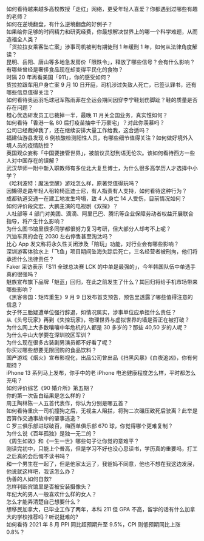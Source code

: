 如何看待越来越多高校教授「走红」网络，更受年轻人喜爱？你都遇到过哪些有趣的老师？  
如何在逆境翻盘，有什么逆境翻盘的好例子？  
如果给你足够的时间精力和研究经费，你最想解决世界上的哪一个科学难题，从而造福全人类？  
「货拉拉女乘客坠亡案」涉事司机被判有期徒刑 1 年缓刑 1 年，如何从法律角度解读？  
昆明、岳阳、唐山等多地急发房价「限跌令」，释放了哪些信号？会有什么影响？  
有哪些曾经是奢侈食品现在却变得平民化的食物？  
时隔 20 年再看美国「911」，你的感受如何？  
货拉拉跟车用户身亡案 9 月 10 日开庭，司机涉过失致人死亡，已签认罪书，还有哪些信息值得关注？  
如何看待奥运羽毛球冠军陈雨菲在全运会期间因穿李宁鞋划伤脚趾？鞋的质量是否存在问题？  
橙心优选研发员工已裁掉一半，最晚 11 月关全国业务，真实性如何？  
如何看待「香港一名 80 后打疫苗抽中千万豪宅」？对此你羡慕吗？  
公司已经裁掉我了，还在继续安排大量工作给我，这合适吗？  
福建仙游县发现 6 例核酸检测阳性人员，有哪些细节值得关注？如何做好境外入境人员的疫情防控？  
英国观众妄称「中国要接管世界」，被前议员怼到语无伦次。该如何看待西方一些人对中国存在的误解？  
武汉华师一附中新入职教师有多位北大复旦博士，为什么很多高学历人才选择中小学？  
《哈利波特：魔法觉醒》游戏怎么样，原著党值得玩吗？  
因懒得走路年轻人租轮椅逛迪士尼，有人指责有人支持，如何看待这种行为？  
成都轨道交通一在建工地发生垮塌，致 4 人身亡 14 人受伤，目前情况如何？  
如何评价段奕宏、大鹏主演的电视剧《双探》？  
人社部等 4 部门对美团、滴滴、阿里巴巴、腾讯等企业保障劳动者权益开展联合指导，将产生什么影响？  
为什么图书馆里很多同学都很努力复习考研，但大部分人却考不上呢？  
汽油车真的会在 2030 左右停售甚至淘汰吗？  
比心 App 发文称将永久性关闭涉及「陪玩」功能，对行业会有哪些影响？  
深圳游客体验水上「飞鱼」项目期间坠海失踪后死亡，三名经营者被刑拘，他们将承担什么法律责任？  
Faker 采访表示「S11 全球总决赛 LCK 的中单是最强的」，今年韩国队伍中单选手真的很强吗？  
魅族宣布旗下品牌「魅蓝」回归，在此之前发生了什么？其回归将给手机市场带来哪些影响？  
《黑客帝国：矩阵重生》9 月 9 日发布首支预告，预告里透露了哪些值得注意的信息？  
女子怀三胎疑遭单位强行辞退，如情况属实，涉事单位应承担什么责任？  
从《头号玩家》再到《失控玩家》，物理世界与虚拟世界的墙是否正在被打破？  
为什么网上大多数嚷嚷中年危机的人都是 30 多岁的？那些 40,50 岁的人呢？  
为什么中山大学要在深圳校区军训？  
为什么现在很多古装剧男演员都不好看了呢？  
你买过哪些想要无限回购的食品饮料？  
国产游戏《烟火》宣布影视化，出品公司曾出品《扫黑风暴》《白夜追凶》，你有何期待？  
iPhone 13 系列马上发布，你手中的老 iPhone 电池健康程度怎么样，平时都怎么充电？  
如何评价综艺《90 婚介所》第五期？  
你的第一次告白结果是怎么样的？  
周王陶林陈一人五首代表作，你认为分别是哪五首？  
如何看待重庆一司机撞狗之后，无视主人阻拦，将狗二次碾压致死后驶离？此举是否算作交通事故中的肇事逃逸？  
C 罗三俱乐部进球破百，梅西单俱乐部 670 球，你觉得哪个更难复制？  
为什么说《百年孤独》是独一无二的？  
《周生如故》和《一生一世》哪些句子让你觉的意难平？  
刚读完初中，只能上个普高，但是学习不好也没心思读书，学历真的重要吗，打工之后真的会后悔不读书吗？  
和一个男生在一起了，但是他家太远了，我爸妈不同意，他也不想在我这边发展，他说就这样吧，我该怎么办？  
伪善的人如何自救?  
怎样判断宾馆里是否被安装摄像头？  
年纪大的男人一般喜欢什么样的女人？  
怎么才能弄清楚自己想要什么？  
想移民加拿大，已毕业工作了两年，本科 211 但 GPA 不高，留学的话有什么加拿大的学校推荐吗？听说挺难的?  
如何看待 2021 年 8 月 PPI 同比超预期升至 9.5%，CPI 则低预期同比上涨 0.8%？  

